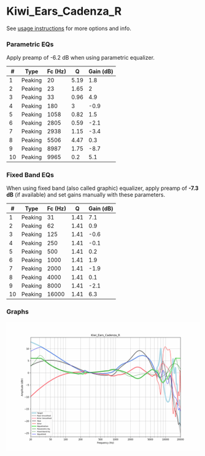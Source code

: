 # Kiwi_Ears_Cadenza_R
See [usage instructions](https://github.com/jaakkopasanen/AutoEq#usage) for more options and info.

### Parametric EQs
Apply preamp of -6.2 dB when using parametric equalizer.

|   # | Type    |   Fc (Hz) |    Q |   Gain (dB) |
|-----|---------|-----------|------|-------------|
|   1 | Peaking |        20 | 5.19 |         1.8 |
|   2 | Peaking |        23 | 1.65 |         2   |
|   3 | Peaking |        33 | 0.96 |         4.9 |
|   4 | Peaking |       180 | 3    |        -0.9 |
|   5 | Peaking |      1058 | 0.82 |         1.5 |
|   6 | Peaking |      2805 | 0.59 |        -2.1 |
|   7 | Peaking |      2938 | 1.15 |        -3.4 |
|   8 | Peaking |      5506 | 4.47 |         0.3 |
|   9 | Peaking |      8987 | 1.75 |        -8.7 |
|  10 | Peaking |      9965 | 0.2  |         5.1 |

### Fixed Band EQs
When using fixed band (also called graphic) equalizer, apply preamp of **-7.3 dB** (if available) and set gains manually with these parameters.

|   # | Type    |   Fc (Hz) |    Q |   Gain (dB) |
|-----|---------|-----------|------|-------------|
|   1 | Peaking |        31 | 1.41 |         7.1 |
|   2 | Peaking |        62 | 1.41 |         0.9 |
|   3 | Peaking |       125 | 1.41 |        -0.6 |
|   4 | Peaking |       250 | 1.41 |        -0.1 |
|   5 | Peaking |       500 | 1.41 |         0.2 |
|   6 | Peaking |      1000 | 1.41 |         1.9 |
|   7 | Peaking |      2000 | 1.41 |        -1.9 |
|   8 | Peaking |      4000 | 1.41 |         0.1 |
|   9 | Peaking |      8000 | 1.41 |        -2.1 |
|  10 | Peaking |     16000 | 1.41 |         6.3 |

### Graphs
![](./Kiwi_Ears_Cadenza_R.png)
